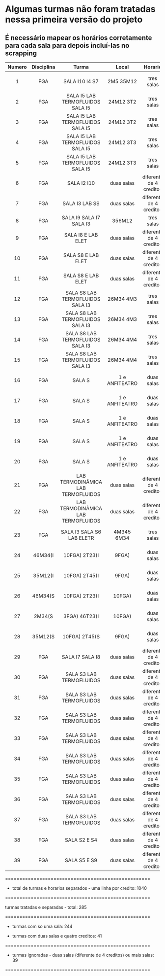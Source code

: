 # Algumas turmas não foram tratadas nessa primeira versão do projeto

## É necessário mapear os horários corretamente para cada sala para depois incluí-las no scrapping

|Numero	|Disciplina	|Turma	|Local	|Horario	|Descrição	| Status	|
| :--------: | :--------: | :--------: | :--------: | :---------: | :--------: | :--------: | 
|1 	| FGA 	| SALA I10  I4  S7 	| 2M5 35M12 	| tres salas 	| diferente de 6 creditos 	| IGNORADA  |
|2 	| FGA 	| SALA I5  LAB TERMOFLUIDOS SALA I5 	| 24M12 3T2 	| tres salas 	| diferente de 6 creditos 	| IGNORADA |
|3 	| FGA 	| SALA I5  LAB TERMOFLUIDOS SALA I5 	| 24M12 3T2 	| tres salas 	| diferente de 6 creditos 	| IGNORADA |
|4 	| FGA 	| SALA I5  LAB TERMOFLUIDOS SALA I5 	| 24M12 3T3 	| tres salas 	| diferente de 6 creditos 	| IGNORADA |
|5 	| FGA 	| SALA I5  LAB TERMOFLUIDOS SALA I5 	| 24M12 3T3 	| tres salas 	| diferente de 6 creditos 	| IGNORADA |
|6 	| FGA 	| SALA I2  I10 	| duas salas 	| diferente de 4 creditos 	| IGNORADA |
|7 	| FGA 	| SALA I3  LAB SS 	| duas salas 	| diferente de 4 creditos 	| IGNORADA |
|8 	| FGA 	| SALA I9  SALA I7  SALA I3 	| 356M12 	| tres salas 	| 6 creditos 	| IGNORADA |
|9 	| FGA 	| SALA I8 E LAB ELET 	| duas salas 	| diferente de 4 creditos 	| IGNORADA |
|10 	| FGA 	| SALA S8 E LAB ELET 	| duas salas 	| diferente de 4 creditos 	| IGNORADA |
|11 	| FGA 	| SALA S8 E LAB ELET 	| duas salas 	| diferente de 4 creditos 	| IGNORADA |
|12 	| FGA 	| SALA S8 LAB TERMOFLUIDOS  SALA I3 	| 26M34 4M3 	| tres salas 	| diferente de 6 creditos 	| IGNORADA |
|13 	| FGA 	| SALA S8 LAB TERMOFLUIDOS  SALA I3 	| 26M34 4M3 	| tres salas 	| diferente de 6 creditos 	| IGNORADA |
|14 	| FGA 	| SALA S8  LAB TERMOFLUIDOS SALA I3 	| 26M34 4M4 	| tres salas 	| diferente de 6 creditos 	| IGNORADA |
|15 	| FGA 	| SALA S8  LAB TERMOFLUIDOS SALA I3 	| 26M34 4M4 	| tres salas 	| diferente de 6 creditos 	| IGNORADA |
|16 	| FGA 	| SALA S	|1 e ANFITEATRO 	| duas salas 	| diferente de 4 creditos 	| IGNORADA |
|17 	| FGA 	| SALA S	|1 e ANFITEATRO 	| duas salas 	| diferente de 4 creditos 	| IGNORADA |
|18 	| FGA 	| SALA S	|1 e ANFITEATRO 	| duas salas 	| diferente de 4 creditos 	| IGNORADA |
|19 	| FGA 	| SALA S	|1 e ANFITEATRO 	| duas salas 	| diferente de 4 creditos 	| IGNORADA |
|20 	| FGA 	| SALA S	|1 e ANFITEATRO 	| duas salas 	| diferente de 4 creditos 	| IGNORADA |
|21 	| FGA 	| LAB TERMODINÂMICA LAB TERMOFLUIDOS 	| duas salas 	| diferente de 4 creditos 	| IGNORADA |
|22 	| FGA 	| LAB TERMODINÂMICA LAB TERMOFLUIDOS 	| duas salas 	| diferente de 4 creditos 	| IGNORADA |
|23 	| FGA 	| SALA I3  SALA S6  LAB ELETR 	| 4M345 6M34 	| tres salas 	| diferente de 6 creditos 	| IGNORADA |
|24 	| 46M34(I	|10FGA) 2T23(I	|9FGA) 	| duas salas 	| diferente de 4 creditos 	| IGNORADA |
|25 	| 35M12(I	|10FGA) 2T45(I	|9FGA) 	| duas salas 	| diferente de 4 creditos 	| IGNORADA |
|26 	| 46M34(S	|10FGA) 2T23(I	|10FGA) 	| duas salas 	| diferente de 4 creditos 	| IGNORADA |
|27 	| 2M34(S	|3FGA) 46T23(I	|10FGA) 	| duas salas 	| diferente de 4 creditos 	| IGNORADA |
|28 	| 35M12(S	|10FGA) 2T45(S	|9FGA) 	| duas salas 	| diferente de 4 creditos 	| IGNORADA |
|29 	| FGA 	| SALA I7 SALA I8 	| duas salas 	| diferente de 4 creditos 	| IGNORADA |
|30 	| FGA 	| SALA S3  LAB TERMOFLUIDOS 	| duas salas 	| diferente de 4 creditos 	| IGNORADA |
|31 	| FGA 	| SALA S3  LAB TERMOFLUIDOS 	| duas salas 	| diferente de 4 creditos 	| IGNORADA |
|32 	| FGA 	| SALA S3  LAB TERMOFLUIDOS 	| duas salas 	| diferente de 4 creditos 	| IGNORADA |
|33 	| FGA 	| SALA S3  LAB TERMOFLUIDOS 	| duas salas 	| diferente de 4 creditos 	| IGNORADA |
|34 	| FGA 	| SALA S3  LAB TERMOFLUIDOS 	| duas salas 	| diferente de 4 creditos 	| IGNORADA |
|35 	| FGA 	| SALA S3  LAB TERMOFLUIDOS 	| duas salas 	| diferente de 4 creditos 	| IGNORADA |
|36 	| FGA 	| SALA S3  LAB TERMOFLUIDOS 	| duas salas 	| diferente de 4 creditos 	| IGNORADA |
|37 	| FGA 	| SALA S3  LAB TERMOFLUIDOS 	| duas salas 	| diferente de 4 creditos 	| IGNORADA |
|38 	| FGA 	| SALA S2 E S4 	| duas salas 	| diferente de 4 creditos 	| IGNORADA |
|39 	| FGA 	| SALA S5 E S9 	| duas salas 	| diferente de 4 creditos 	| IGNORADA |


===================================================

- total de turmas e horarios separados - uma linha por credito: 1040

===================================================

turmas tratadas e separadas - total: 285

===================================================
- turmas com so uma sala: 244

- turmas com duas salas e quatro creditos: 41

===================================================

- turmas ignoradas - duas salas (diferente de 4 creditos) ou mais salas: 39

===================================================
